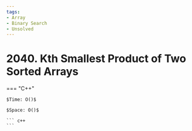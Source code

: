 ```yaml
---
tags:
- Array
- Binary Search
- Unsolved
---
```



# 2040. Kth Smallest Product of Two Sorted Arrays

=== "C++"

    $Time: O()$

    $Space: O()$

    ``` c++
    ```